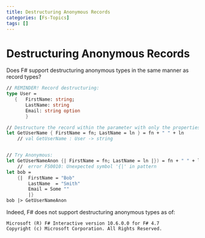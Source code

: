 ```yaml
---
title: Destructuring Anonymous Records
categories: [Fs-Topics]
tags: []
---
```


# Destructuring Anonymous Records

Does F# support destructuring anonymous types in the same manner as record types?

```fsharp
// REMINDER! Record destructuring:
type User =
   {   FirstName: string;
       LastName: string
       Email: string option
       }

// Destructure the record within the parameter with only the properties you care about.
let GetUserName { FirstName = fn; LastName = ln } = fn + " " + ln 
    // val GetUserName : User -> string


// Try Anonymous:
let GetUserNameAnon {| FirstName = fn; LastName = ln |}) = fn + " " + ln
    //  error FS0010: Unexpected symbol '{|' in pattern
let bob =
    {|  FirstName = "Bob"
        LastName  = "Smith"
        Email = Some ""
        |}
bob |> GetUserNameAnon

```

Indeed, F# does not support destructuring anonymous types as of:

```
Microsoft (R) F# Interactive version 10.6.0.0 for F# 4.7
Copyright (c) Microsoft Corporation. All Rights Reserved.
```